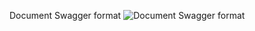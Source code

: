 Document Swagger format
![Document Swagger format](https://github.com/user-attachments/assets/82b17a4e-c3ab-4780-adbe-d6b0f4d01b9e)
